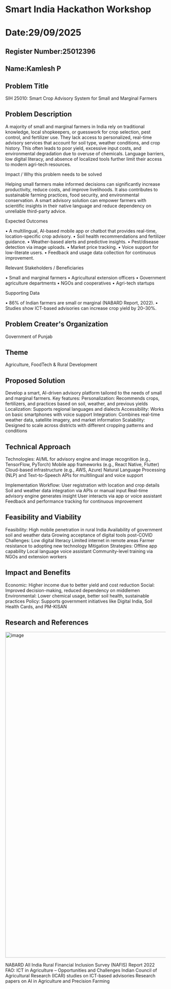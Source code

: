 # Smart India Hackathon Workshop
# Date:29/09/2025
## Register Number:25012396
## Name:Kamlesh P                                                                                                                 
## Problem Title
SIH 25010: Smart Crop Advisory System for Small and Marginal Farmers
## Problem Description
A majority of small and marginal farmers in India rely on traditional knowledge, local shopkeepers, or guesswork for crop selection, pest control, and fertilizer use. They lack access to personalized, real-time advisory services that account for soil type, weather conditions, and crop history. This often leads to poor yield, excessive input costs, and environmental degradation due to overuse of chemicals. Language barriers, low digital literacy, and absence of localized tools further limit their access to modern agri-tech resources.

Impact / Why this problem needs to be solved

Helping small farmers make informed decisions can significantly increase productivity, reduce costs, and improve livelihoods. It also contributes to sustainable farming practices, food security, and environmental conservation. A smart advisory solution can empower farmers with scientific insights in their native language and reduce dependency on unreliable third-party advice.

Expected Outcomes

• A multilingual, AI-based mobile app or chatbot that provides real-time, location-specific crop advisory.
• Soil health recommendations and fertilizer guidance.
• Weather-based alerts and predictive insights.
• Pest/disease detection via image uploads.
• Market price tracking.
• Voice support for low-literate users.
• Feedback and usage data collection for continuous improvement.

Relevant Stakeholders / Beneficiaries

• Small and marginal farmers
• Agricultural extension officers
• Government agriculture departments
• NGOs and cooperatives
• Agri-tech startups

Supporting Data

• 86% of Indian farmers are small or marginal (NABARD Report, 2022).
• Studies show ICT-based advisories can increase crop yield by 20–30%.

## Problem Creater's Organization
Government of Punjab

## Theme
Agriculture, FoodTech & Rural Development

## Proposed Solution
Develop a smart, AI-driven advisory platform tailored to the needs of small and marginal farmers. Key features:
Personalization: Recommends crops, fertilizers, and practices based on soil, weather, and previous yields
Localization: Supports regional languages and dialects
Accessibility: Works on basic smartphones with voice support
Integration: Combines real-time weather data, satellite imagery, and market information
Scalability: Designed to scale across districts with different cropping patterns and conditions

## Technical Approach
Technologies:
AI/ML for advisory engine and image recognition (e.g., TensorFlow, PyTorch)
Mobile app frameworks (e.g., React Native, Flutter)
Cloud-based infrastructure (e.g., AWS, Azure)
Natural Language Processing (NLP) and Text-to-Speech APIs for multilingual and voice support

Implementation Workflow:
User registration with location and crop details
Soil and weather data integration via APIs or manual input
Real-time advisory engine generates insight
User interacts via app or voice assistant
Feedback and performance tracking for continuous improvement

## Feasibility and Viability
Feasibility:
High mobile penetration in rural India
Availability of government soil and weather data
Growing acceptance of digital tools post-COVID
Challenges:
Low digital literacy
Limited internet in remote areas
Farmer resistance to adopting new technology
Mitigation Strategies:
Offline app capability
Local language voice assistant
Community-level training via NGOs and extension workers

## Impact and Benefits
Economic: Higher income due to better yield and cost reduction
Social: Improved decision-making, reduced dependency on middlemen
Environmental: Lower chemical usage, better soil health, sustainable practices
Policy: Supports government initiatives like Digital India, Soil Health Cards, and PM-KISAN

## Research and References
<img width="1536" height="1024" alt="image" src="https://github.com/user-attachments/assets/ba3f363c-35fc-47d8-9a06-2f3b22af0e6e" />

NABARD All India Rural Financial Inclusion Survey (NAFIS) Report 2022
FAO: ICT in Agriculture – Opportunities and Challenges
Indian Council of Agricultural Research (ICAR) studies on ICT-based advisories
Research papers on AI in Agriculture and Precision Farming
